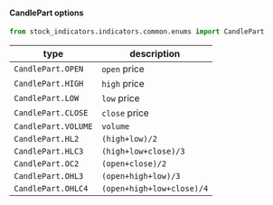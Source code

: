 #### CandlePart options

```python
from stock_indicators.indicators.common.enums import CandlePart
```

| type | description
|-- |--
| `CandlePart.OPEN` | `open` price
| `CandlePart.HIGH` | `high` price
| `CandlePart.LOW` | `low` price
| `CandlePart.CLOSE` | `close` price
| `CandlePart.VOLUME` | `volume`
| `CandlePart.HL2` | `(high+low)/2`
| `CandlePart.HLC3` | `(high+low+close)/3`
| `CandlePart.OC2` | `(open+close)/2`
| `CandlePart.OHL3` | `(open+high+low)/3`
| `CandlePart.OHLC4` | `(open+high+low+close)/4`
